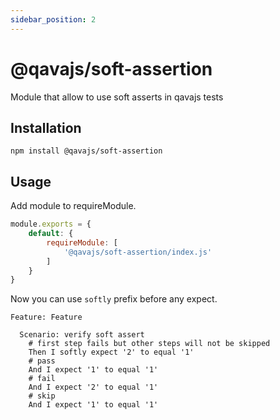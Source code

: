 ```yaml
---
sidebar_position: 2
---
```


# @qavajs/soft-assertion
Module that allow to use soft asserts in qavajs tests

## Installation
`npm install @qavajs/soft-assertion`

## Usage

Add module to requireModule.
```javascript
module.exports = {
    default: {
        requireModule: [
            '@qavajs/soft-assertion/index.js'
        ]
    }
}
```

Now you can use `softly` prefix before any expect.
```gherkin
Feature: Feature

  Scenario: verify soft assert
    # first step fails but other steps will not be skipped
    Then I softly expect '2' to equal '1'
    # pass
    And I expect '1' to equal '1'
    # fail
    And I expect '2' to equal '1'
    # skip
    And I expect '1' to equal '1'
```
